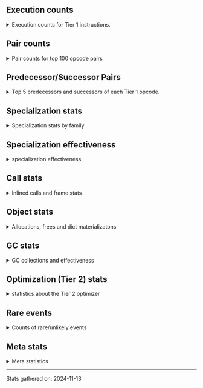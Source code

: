 ## Execution counts

<details>
<summary> Execution counts for Tier 1 instructions. </summary>


The "miss ratio" column shows the percentage of times the instruction
executed that it deoptimized. When this happens, the base unspecialized
instruction is not counted.

<table>
<thead>
<tr>
<th align="left">Name</th>
<th align="right">Base Count</th>
<th align="right">Head Count</th>
<th align="right">Change</th>
</tr>
</thead>
<tbody>
<tr>
<td align="left">JUMP_BACKWARD</td>
<td align="right">2,000</td>
<td align="right">1,336,620</td>
<td align="right">66,731.0%</td>
</tr>
<tr>
<td align="left">NOP</td>
<td align="right">840</td>
<td align="right">150,980</td>
<td align="right">17,873.8%</td>
</tr>
<tr>
<td align="left">FOR_ITER_RANGE</td>
<td align="right">5,340</td>
<td align="right">725,940</td>
<td align="right">13,494.4%</td>
</tr>
<tr>
<td align="left">FOR_ITER</td>
<td align="right">180</td>
<td align="right">15,580</td>
<td align="right">8,555.6%</td>
</tr>
<tr>
<td align="left">CALL_ALLOC_AND_ENTER_INIT</td>
<td align="right">700</td>
<td align="right">53,400</td>
<td align="right">7,528.6%</td>
</tr>
<tr>
<td align="left">UNPACK_SEQUENCE_TWO_TUPLE</td>
<td align="right">1,620</td>
<td align="right">69,480</td>
<td align="right">4,188.9%</td>
</tr>
<tr>
<td align="left">FOR_ITER_LIST</td>
<td align="right">8,960</td>
<td align="right">309,560</td>
<td align="right">3,354.9%</td>
</tr>
<tr>
<td align="left">STORE_FAST_STORE_FAST</td>
<td align="right">5,100</td>
<td align="right">122,100</td>
<td align="right">2,294.1%</td>
</tr>
<tr>
<td align="left">GET_ITER</td>
<td align="right">14,060</td>
<td align="right">257,480</td>
<td align="right">1,731.3%</td>
</tr>
<tr>
<td align="left">CALL_BUILTIN_CLASS</td>
<td align="right">10,740</td>
<td align="right">121,860</td>
<td align="right">1,034.6%</td>
</tr>
<tr>
<td align="left">CALL_METHOD_DESCRIPTOR_FAST</td>
<td align="right">26,660</td>
<td align="right">154,780</td>
<td align="right">480.6%</td>
</tr>
<tr>
<td align="left">LOAD_GLOBAL_BUILTIN</td>
<td align="right">77,800</td>
<td align="right">431,480</td>
<td align="right">454.6%</td>
</tr>
<tr>
<td align="left">LOAD_ATTR_METHOD_LAZY_DICT</td>
<td align="right">26,660</td>
<td align="right">139,480</td>
<td align="right">423.2%</td>
</tr>
<tr>
<td align="left">TO_BOOL</td>
<td align="right">26,720</td>
<td align="right">139,520</td>
<td align="right">422.2%</td>
</tr>
<tr>
<td align="left">CALL_BUILTIN_FAST</td>
<td align="right">4,920</td>
<td align="right">24,060</td>
<td align="right">389.0%</td>
</tr>
<tr>
<td align="left">CALL_LEN</td>
<td align="right">34,820</td>
<td align="right">163,000</td>
<td align="right">368.1%</td>
</tr>
<tr>
<td align="left">CALL_BUILTIN_O</td>
<td align="right">31,460</td>
<td align="right">145,840</td>
<td align="right">363.6%</td>
</tr>
<tr>
<td align="left">LIST_APPEND</td>
<td align="right">4,860</td>
<td align="right">8,700</td>
<td align="right">79.0%</td>
</tr>
<tr>
<td align="left">STORE_ATTR_INSTANCE_VALUE</td>
<td align="right">2,162,680</td>
<td align="right">3,694,500</td>
<td align="right">70.8%</td>
</tr>
<tr>
<td align="left">BINARY_SUBSCR</td>
<td align="right">13,800</td>
<td align="right">21,760</td>
<td align="right">57.7%</td>
</tr>
<tr>
<td align="left">UNARY_INVERT</td>
<td align="right">988,780</td>
<td align="right">1,406,500</td>
<td align="right">42.2%</td>
</tr>
<tr>
<td align="left">LOAD_ATTR_METHOD_WITH_VALUES</td>
<td align="right">6,979,100</td>
<td align="right">9,018,460</td>
<td align="right">29.2%</td>
</tr>
<tr>
<td align="left">LOAD_ATTR_INSTANCE_VALUE</td>
<td align="right">23,901,300</td>
<td align="right">28,552,160</td>
<td align="right">19.5%</td>
</tr>
<tr>
<td align="left">RESUME_CHECK</td>
<td align="right">12,609,940</td>
<td align="right">14,747,200</td>
<td align="right">16.9%</td>
</tr>
<tr>
<td align="left">CALL_PY_EXACT_ARGS</td>
<td align="right">12,552,320</td>
<td align="right">14,640,460</td>
<td align="right">16.6%</td>
</tr>
<tr>
<td align="left">BUILD_LIST</td>
<td align="right">59,640</td>
<td align="right">69,480</td>
<td align="right">16.5%</td>
</tr>
<tr>
<td align="left">BINARY_OP</td>
<td align="right">38,285,420</td>
<td align="right">43,821,780</td>
<td align="right">14.5%</td>
</tr>
<tr>
<td align="left">TO_BOOL_INT</td>
<td align="right">471,840</td>
<td align="right">538,860</td>
<td align="right">14.2%</td>
</tr>
<tr>
<td align="left">COPY</td>
<td align="right">10,988,260</td>
<td align="right">12,330,840</td>
<td align="right">12.2%</td>
</tr>
<tr>
<td align="left">SWAP</td>
<td align="right">11,867,060</td>
<td align="right">13,231,120</td>
<td align="right">11.5%</td>
</tr>
<tr>
<td align="left">LOAD_FAST_LOAD_FAST</td>
<td align="right">16,107,780</td>
<td align="right">17,906,660</td>
<td align="right">11.2%</td>
</tr>
<tr>
<td align="left">STORE_FAST</td>
<td align="right">34,897,820</td>
<td align="right">38,709,700</td>
<td align="right">10.9%</td>
</tr>
<tr>
<td align="left">POP_JUMP_IF_TRUE</td>
<td align="right">4,237,780</td>
<td align="right">4,612,580</td>
<td align="right">8.8%</td>
</tr>
<tr>
<td align="left">LOAD_CONST_IMMORTAL</td>
<td align="right">11,216,400</td>
<td align="right">12,195,260</td>
<td align="right">8.7%</td>
</tr>
<tr>
<td align="left">LOAD_FAST</td>
<td align="right">158,442,340</td>
<td align="right">171,839,580</td>
<td align="right">8.5%</td>
</tr>
<tr>
<td align="left">BINARY_OP_SUBTRACT_INT</td>
<td align="right">28,185,980</td>
<td align="right">30,301,700</td>
<td align="right">7.5%</td>
</tr>
<tr>
<td align="left">ENTER_EXECUTOR</td>
<td align="right">12,785,080</td>
<td align="right">12,035,260</td>
<td align="right">-5.9%</td>
</tr>
<tr>
<td align="left">LOAD_SMALL_INT</td>
<td align="right">82,116,060</td>
<td align="right">86,349,040</td>
<td align="right">5.2%</td>
</tr>
<tr>
<td align="left">COMPARE_OP_INT</td>
<td align="right">37,447,240</td>
<td align="right">39,046,560</td>
<td align="right">4.3%</td>
</tr>
<tr>
<td align="left">RETURN_VALUE</td>
<td align="right">30,130,100</td>
<td align="right">31,407,580</td>
<td align="right">4.2%</td>
</tr>
<tr>
<td align="left">POP_JUMP_IF_FALSE</td>
<td align="right">41,699,820</td>
<td align="right">43,330,660</td>
<td align="right">3.9%</td>
</tr>
<tr>
<td align="left">BINARY_OP_ADD_INT</td>
<td align="right">15,006,240</td>
<td align="right">15,425,700</td>
<td align="right">2.8%</td>
</tr>
<tr>
<td align="left">TO_BOOL_BOOL</td>
<td align="right">7,991,680</td>
<td align="right">8,201,780</td>
<td align="right">2.6%</td>
</tr>
<tr>
<td align="left">LOAD_GLOBAL_MODULE</td>
<td align="right">5,579,560</td>
<td align="right">5,700,180</td>
<td align="right">2.2%</td>
</tr>
<tr>
<td align="left">POP_TOP</td>
<td align="right">11,425,020</td>
<td align="right">11,579,460</td>
<td align="right">1.4%</td>
</tr>
<tr>
<td align="left">LOAD_ATTR_METHOD_NO_DICT</td>
<td align="right">7,671,120</td>
<td align="right">7,763,760</td>
<td align="right">1.2%</td>
</tr>
<tr>
<td align="left">CALL_LIST_APPEND</td>
<td align="right">7,722,960</td>
<td align="right">7,747,740</td>
<td align="right">0.3%</td>
</tr>
<tr>
<td align="left">JUMP_FORWARD</td>
<td align="right">3,521,820</td>
<td align="right">3,530,940</td>
<td align="right">0.3%</td>
</tr>
<tr>
<td align="left">BINARY_SUBSCR_LIST_INT</td>
<td align="right">7,663,800</td>
<td align="right">7,669,680</td>
<td align="right">0.1%</td>
</tr>
<tr>
<td align="left">BINARY_SLICE</td>
<td align="right">16,730,760</td>
<td align="right">16,741,800</td>
<td align="right">0.1%</td>
</tr>
<tr>
<td align="left">LOAD_CONST</td>
<td align="right">5,571,120</td>
<td align="right">5,571,120</td>
<td align="right">0.0%</td>
</tr>
<tr>
<td align="left">STORE_SUBSCR</td>
<td align="right">5,569,540</td>
<td align="right">5,569,540</td>
<td align="right">0.0%</td>
</tr>
<tr>
<td align="left">EXIT_INIT_CHECK</td>
<td align="right">53,400</td>
<td align="right">53,400</td>
<td align="right">0.0%</td>
</tr>
<tr>
<td align="left">BUILD_TUPLE</td>
<td align="right">53,400</td>
<td align="right">53,400</td>
<td align="right">0.0%</td>
</tr>
<tr>
<td align="left">INTERPRETER_EXIT</td>
<td align="right">52,920</td>
<td align="right">52,920</td>
<td align="right">0.0%</td>
</tr>
<tr>
<td align="left">BINARY_OP_MULTIPLY_INT</td>
<td align="right">33,720</td>
<td align="right">33,720</td>
<td align="right">0.0%</td>
</tr>
<tr>
<td align="left">CALL</td>
<td align="right">1,180</td>
<td align="right">1,180</td>
<td align="right">0.0%</td>
</tr>
<tr>
<td align="left">LOAD_ATTR</td>
<td align="right">1,120</td>
<td align="right">1,120</td>
<td align="right">0.0%</td>
</tr>
<tr>
<td align="left">CALL_NON_PY_GENERAL</td>
<td align="right">780</td>
<td align="right">780</td>
<td align="right">0.0%</td>
</tr>
<tr>
<td align="left">LOAD_GLOBAL</td>
<td align="right">720</td>
<td align="right">720</td>
<td align="right">0.0%</td>
</tr>
<tr>
<td align="left">PUSH_NULL</td>
<td align="right">480</td>
<td align="right">480</td>
<td align="right">0.0%</td>
</tr>
<tr>
<td align="left">COMPARE_OP</td>
<td align="right">380</td>
<td align="right">380</td>
<td align="right">0.0%</td>
</tr>
<tr>
<td align="left">CALL_KW_NON_PY</td>
<td align="right">360</td>
<td align="right">360</td>
<td align="right">0.0%</td>
</tr>
<tr>
<td align="left">LOAD_ATTR_CLASS</td>
<td align="right">360</td>
<td align="right">360</td>
<td align="right">0.0%</td>
</tr>
<tr>
<td align="left">LOAD_ATTR_MODULE</td>
<td align="right">300</td>
<td align="right">300</td>
<td align="right">0.0%</td>
</tr>
<tr>
<td align="left">CALL_BUILTIN_FAST_WITH_KEYWORDS</td>
<td align="right">240</td>
<td align="right">240</td>
<td align="right">0.0%</td>
</tr>
<tr>
<td align="left">CALL_METHOD_DESCRIPTOR_NOARGS</td>
<td align="right">180</td>
<td align="right">180</td>
<td align="right">0.0%</td>
</tr>
<tr>
<td align="left">CALL_METHOD_DESCRIPTOR_O</td>
<td align="right">180</td>
<td align="right">180</td>
<td align="right">0.0%</td>
</tr>
<tr>
<td align="left">STORE_ATTR</td>
<td align="right">160</td>
<td align="right">160</td>
<td align="right">0.0%</td>
</tr>
<tr>
<td align="left">CALL_FUNCTION_EX</td>
<td align="right">120</td>
<td align="right">120</td>
<td align="right">0.0%</td>
</tr>
<tr>
<td align="left">LOAD_DEREF</td>
<td align="right">120</td>
<td align="right">120</td>
<td align="right">0.0%</td>
</tr>
<tr>
<td align="left">LOAD_FAST_AND_CLEAR</td>
<td align="right">120</td>
<td align="right">120</td>
<td align="right">0.0%</td>
</tr>
<tr>
<td align="left">CALL_ISINSTANCE</td>
<td align="right">120</td>
<td align="right">120</td>
<td align="right">0.0%</td>
</tr>
<tr>
<td align="left">STORE_SUBSCR_LIST_INT</td>
<td align="right">120</td>
<td align="right">120</td>
<td align="right">0.0%</td>
</tr>
<tr>
<td align="left">MAKE_FUNCTION</td>
<td align="right">60</td>
<td align="right">60</td>
<td align="right">0.0%</td>
</tr>
<tr>
<td align="left">CALL_INTRINSIC_1</td>
<td align="right">60</td>
<td align="right">60</td>
<td align="right">0.0%</td>
</tr>
<tr>
<td align="left">COPY_FREE_VARS</td>
<td align="right">60</td>
<td align="right">60</td>
<td align="right">0.0%</td>
</tr>
<tr>
<td align="left">IS_OP</td>
<td align="right">60</td>
<td align="right">60</td>
<td align="right">0.0%</td>
</tr>
<tr>
<td align="left">LIST_EXTEND</td>
<td align="right">60</td>
<td align="right">60</td>
<td align="right">0.0%</td>
</tr>
<tr>
<td align="left">LOAD_FAST_CHECK</td>
<td align="right">60</td>
<td align="right">60</td>
<td align="right">0.0%</td>
</tr>
<tr>
<td align="left">MAKE_CELL</td>
<td align="right">60</td>
<td align="right">60</td>
<td align="right">0.0%</td>
</tr>
<tr>
<td align="left">POP_JUMP_IF_NOT_NONE</td>
<td align="right">60</td>
<td align="right">60</td>
<td align="right">0.0%</td>
</tr>
<tr>
<td align="left">SET_FUNCTION_ATTRIBUTE</td>
<td align="right">60</td>
<td align="right">60</td>
<td align="right">0.0%</td>
</tr>
<tr>
<td align="left">STORE_DEREF</td>
<td align="right">60</td>
<td align="right">60</td>
<td align="right">0.0%</td>
</tr>
<tr>
<td align="left">BINARY_OP_SUBTRACT_FLOAT</td>
<td align="right">60</td>
<td align="right">60</td>
<td align="right">0.0%</td>
</tr>
<tr>
<td align="left">BINARY_SUBSCR_TUPLE_INT</td>
<td align="right">60</td>
<td align="right">60</td>
<td align="right">0.0%</td>
</tr>
<tr>
<td align="left">CALL_PY_GENERAL</td>
<td align="right">60</td>
<td align="right">60</td>
<td align="right">0.0%</td>
</tr>
<tr>
<td align="left">COMPARE_OP_STR</td>
<td align="right">60</td>
<td align="right">60</td>
<td align="right">0.0%</td>
</tr>
<tr>
<td align="left">UNPACK_SEQUENCE</td>
<td align="right">20</td>
<td align="right">20</td>
<td align="right">0.0%</td>
</tr>
</tbody>
</table>


</details>

## Pair counts

<details>
<summary> Pair counts for top 100 opcode pairs </summary>


Pairs of specialized operations that deoptimize and are then followed by
the corresponding unspecialized instruction are not counted as pairs.

Not included in comparative output.


</details>

## Predecessor/Successor Pairs

<details>
<summary> Top 5 predecessors and successors of each Tier 1 opcode. </summary>


This does not include the unspecialized instructions that occur after a
specialized instruction deoptimizes.

Not included in comparative output.


</details>

## Specialization stats

<details>
<summary> Specialization stats by family </summary>

### BINARY_OP

<details>
<summary> specialization stats for BINARY_OP family </summary>

<table>
<thead>
<tr>
<th align="left">Kind</th>
<th align="right">Base Count</th>
<th align="right">Base Ratio</th>
<th align="right">Head Count</th>
<th align="right">Head Ratio</th>
<th align="right">Change</th>
</tr>
</thead>
<tbody>
<tr>
<td align="left">
deferred
<details>
<summary>ⓘ</summary>

Lists the number of "deferred" (i.e. not specialized) instructions executed.
</details>
</td>
<td align="right">38,275,280</td>
<td align="right">14.4%</td>
<td align="right">43,810,600</td>
<td align="right">16.2%</td>
<td align="right">14.5%</td>
</tr>
<tr>
<td align="left">
hit
<details>
<summary>ⓘ</summary>

Specialized instructions that complete.
</details>
</td>
<td align="right">226,917,180</td>
<td align="right">85.6%</td>
<td align="right">226,917,180</td>
<td align="right">83.8%</td>
<td align="right">0.0%</td>
</tr>
</tbody>
</table>

<table>
<thead>
<tr>
<th align="left">Success</th>
<th align="right">Base Count</th>
<th align="right">Base Ratio</th>
<th align="right">Head Count</th>
<th align="right">Head Ratio</th>
<th align="right">Change</th>
</tr>
</thead>
<tbody>
<tr>
<td align="left">Failure</td>
<td align="right">10,080</td>
<td align="right">100.0%</td>
<td align="right">11,120</td>
<td align="right">100.0%</td>
<td align="right">10.3%</td>
</tr>
<tr>
<td align="left">Success</td>
<td align="right">0</td>
<td align="right">0.0%</td>
<td align="right">0</td>
<td align="right">0.0%</td>
<td align="right"></td>
</tr>
</tbody>
</table>

<table>
<thead>
<tr>
<th align="left">Failure kind</th>
<th align="right">Base Count</th>
<th align="right">Base Ratio</th>
<th align="right">Head Count</th>
<th align="right">Head Ratio</th>
<th align="right">Change</th>
</tr>
</thead>
<tbody>
<tr>
<td align="left">or</td>
<td align="right">80</td>
<td align="right">0.8%</td>
<td align="right">160</td>
<td align="right">1.4%</td>
<td align="right">100.0%</td>
</tr>
<tr>
<td align="left">and int</td>
<td align="right">1,600</td>
<td align="right">15.9%</td>
<td align="right">1,980</td>
<td align="right">17.8%</td>
<td align="right">23.8%</td>
</tr>
<tr>
<td align="left">rshift</td>
<td align="right">1,360</td>
<td align="right">13.5%</td>
<td align="right">1,580</td>
<td align="right">14.2%</td>
<td align="right">16.2%</td>
</tr>
<tr>
<td align="left">lshift</td>
<td align="right">3,560</td>
<td align="right">35.3%</td>
<td align="right">4,000</td>
<td align="right">36.0%</td>
<td align="right">12.4%</td>
</tr>
<tr>
<td align="left">multiply different types</td>
<td align="right">580</td>
<td align="right">5.8%</td>
<td align="right">540</td>
<td align="right">4.9%</td>
<td align="right">-6.9%</td>
</tr>
<tr>
<td align="left">add other</td>
<td align="right">2,900</td>
<td align="right">28.8%</td>
<td align="right">2,860</td>
<td align="right">25.7%</td>
<td align="right">-1.4%</td>
</tr>
</tbody>
</table>


</details>

### BINARY_SLICE

<details>
<summary> specialization stats for BINARY_SLICE family </summary>

<table>
<thead>
<tr>
<th align="left">Kind</th>
<th align="right">Base Count</th>
<th align="right">Base Ratio</th>
<th align="right">Head Count</th>
<th align="right">Head Ratio</th>
<th align="right">Change</th>
</tr>
</thead>
<tbody>
<tr>
<td align="left">
deferred
<details>
<summary>ⓘ</summary>

Lists the number of "deferred" (i.e. not specialized) instructions executed.
</details>
</td>
<td align="right">16,730,760</td>
<td align="right">100.0%</td>
<td align="right">16,741,800</td>
<td align="right">100.0%</td>
<td align="right">0.1%</td>
</tr>
</tbody>
</table>


</details>

### BINARY_SUBSCR

<details>
<summary> specialization stats for BINARY_SUBSCR family </summary>

<table>
<thead>
<tr>
<th align="left">Kind</th>
<th align="right">Base Count</th>
<th align="right">Base Ratio</th>
<th align="right">Head Count</th>
<th align="right">Head Ratio</th>
<th align="right">Change</th>
</tr>
</thead>
<tbody>
<tr>
<td align="left">
deferred
<details>
<summary>ⓘ</summary>

Lists the number of "deferred" (i.e. not specialized) instructions executed.
</details>
</td>
<td align="right">13,680</td>
<td align="right">0.0%</td>
<td align="right">21,720</td>
<td align="right">0.0%</td>
<td align="right">58.8%</td>
</tr>
<tr>
<td align="left">
hit
<details>
<summary>ⓘ</summary>

Specialized instructions that complete.
</details>
</td>
<td align="right">68,517,480</td>
<td align="right">100.0%</td>
<td align="right">68,517,480</td>
<td align="right">100.0%</td>
<td align="right">0.0%</td>
</tr>
</tbody>
</table>

<table>
<thead>
<tr>
<th align="left">Success</th>
<th align="right">Base Count</th>
<th align="right">Base Ratio</th>
<th align="right">Head Count</th>
<th align="right">Head Ratio</th>
<th align="right">Change</th>
</tr>
</thead>
<tbody>
<tr>
<td align="left">Failure</td>
<td align="right">100</td>
<td align="right">83.3%</td>
<td align="right">20</td>
<td align="right">50.0%</td>
<td align="right">-80.0%</td>
</tr>
<tr>
<td align="left">Success</td>
<td align="right">20</td>
<td align="right">16.7%</td>
<td align="right">20</td>
<td align="right">50.0%</td>
<td align="right">0.0%</td>
</tr>
</tbody>
</table>

<table>
<thead>
<tr>
<th align="left">Failure kind</th>
<th align="right">Base Count</th>
<th align="right">Base Ratio</th>
<th align="right">Head Count</th>
<th align="right">Head Ratio</th>
<th align="right">Change</th>
</tr>
</thead>
<tbody>
<tr>
<td align="left">buffer int</td>
<td align="right">80</td>
<td align="right">80.0%</td>
<td align="right"></td>
<td align="right"></td>
<td align="right"></td>
</tr>
<tr>
<td align="left">list slice</td>
<td align="right">20</td>
<td align="right">20.0%</td>
<td align="right">20</td>
<td align="right">100.0%</td>
<td align="right">0.0%</td>
</tr>
</tbody>
</table>


</details>

### CALL

<details>
<summary> specialization stats for CALL family </summary>

<table>
<thead>
<tr>
<th align="left">Kind</th>
<th align="right">Base Count</th>
<th align="right">Base Ratio</th>
<th align="right">Head Count</th>
<th align="right">Head Ratio</th>
<th align="right">Change</th>
</tr>
</thead>
<tbody>
<tr>
<td align="left">
hit
<details>
<summary>ⓘ</summary>

Specialized instructions that complete.
</details>
</td>
<td align="right">191,196,300</td>
<td align="right">100.0%</td>
<td align="right">191,196,300</td>
<td align="right">100.0%</td>
<td align="right">0.0%</td>
</tr>
</tbody>
</table>

<table>
<thead>
<tr>
<th align="left">Success</th>
<th align="right">Base Count</th>
<th align="right">Base Ratio</th>
<th align="right">Head Count</th>
<th align="right">Head Ratio</th>
<th align="right">Change</th>
</tr>
</thead>
<tbody>
<tr>
<td align="left">Success</td>
<td align="right">1,180</td>
<td align="right">100.0%</td>
<td align="right">1,180</td>
<td align="right">100.0%</td>
<td align="right">0.0%</td>
</tr>
<tr>
<td align="left">Failure</td>
<td align="right">0</td>
<td align="right">0.0%</td>
<td align="right">0</td>
<td align="right">0.0%</td>
<td align="right"></td>
</tr>
</tbody>
</table>


</details>

### COMPARE_OP

<details>
<summary> specialization stats for COMPARE_OP family </summary>

<table>
<thead>
<tr>
<th align="left">Kind</th>
<th align="right">Base Count</th>
<th align="right">Base Ratio</th>
<th align="right">Head Count</th>
<th align="right">Head Ratio</th>
<th align="right">Change</th>
</tr>
</thead>
<tbody>
<tr>
<td align="left">
deferred
<details>
<summary>ⓘ</summary>

Lists the number of "deferred" (i.e. not specialized) instructions executed.
</details>
</td>
<td align="right">180</td>
<td align="right">0.0%</td>
<td align="right">180</td>
<td align="right">0.0%</td>
<td align="right">0.0%</td>
</tr>
<tr>
<td align="left">
hit
<details>
<summary>ⓘ</summary>

Specialized instructions that complete.
</details>
</td>
<td align="right">241,876,620</td>
<td align="right">100.0%</td>
<td align="right">241,876,620</td>
<td align="right">100.0%</td>
<td align="right">0.0%</td>
</tr>
</tbody>
</table>

<table>
<thead>
<tr>
<th align="left">Success</th>
<th align="right">Base Count</th>
<th align="right">Base Ratio</th>
<th align="right">Head Count</th>
<th align="right">Head Ratio</th>
<th align="right">Change</th>
</tr>
</thead>
<tbody>
<tr>
<td align="left">Success</td>
<td align="right">160</td>
<td align="right">80.0%</td>
<td align="right">160</td>
<td align="right">80.0%</td>
<td align="right">0.0%</td>
</tr>
<tr>
<td align="left">Failure</td>
<td align="right">40</td>
<td align="right">20.0%</td>
<td align="right">40</td>
<td align="right">20.0%</td>
<td align="right">0.0%</td>
</tr>
</tbody>
</table>

<table>
<thead>
<tr>
<th align="left">Failure kind</th>
<th align="right">Base Count</th>
<th align="right">Base Ratio</th>
<th align="right">Head Count</th>
<th align="right">Head Ratio</th>
<th align="right">Change</th>
</tr>
</thead>
<tbody>
<tr>
<td align="left">big int</td>
<td align="right">40</td>
<td align="right">100.0%</td>
<td align="right">40</td>
<td align="right">100.0%</td>
<td align="right">0.0%</td>
</tr>
</tbody>
</table>


</details>

### FOR_ITER

<details>
<summary> specialization stats for FOR_ITER family </summary>

<table>
<thead>
<tr>
<th align="left">Kind</th>
<th align="right">Base Count</th>
<th align="right">Base Ratio</th>
<th align="right">Head Count</th>
<th align="right">Head Ratio</th>
<th align="right">Change</th>
</tr>
</thead>
<tbody>
<tr>
<td align="left">
deferred
<details>
<summary>ⓘ</summary>

Lists the number of "deferred" (i.e. not specialized) instructions executed.
</details>
</td>
<td align="right">180</td>
<td align="right">1.2%</td>
<td align="right">15,540</td>
<td align="right">1.5%</td>
<td align="right">8,533.3%</td>
</tr>
<tr>
<td align="left">
hit
<details>
<summary>ⓘ</summary>

Specialized instructions that complete.
</details>
</td>
<td align="right">14,300</td>
<td align="right">98.8%</td>
<td align="right">1,035,500</td>
<td align="right">98.5%</td>
<td align="right">7,141.3%</td>
</tr>
</tbody>
</table>

<table>
<thead>
<tr>
<th align="left">Success</th>
<th align="right">Base Count</th>
<th align="right">Base Ratio</th>
<th align="right">Head Count</th>
<th align="right">Head Ratio</th>
<th align="right">Change</th>
</tr>
</thead>
<tbody>
<tr>
<td align="left">Success</td>
<td align="right"></td>
<td align="right"></td>
<td align="right">0</td>
<td align="right">0.0%</td>
<td align="right"></td>
</tr>
<tr>
<td align="left">Failure</td>
<td align="right"></td>
<td align="right"></td>
<td align="right">40</td>
<td align="right">100.0%</td>
<td align="right"></td>
</tr>
</tbody>
</table>

<table>
<thead>
<tr>
<th align="left">Failure kind</th>
<th align="right">Base Count</th>
<th align="right">Base Ratio</th>
<th align="right">Head Count</th>
<th align="right">Head Ratio</th>
<th align="right">Change</th>
</tr>
</thead>
<tbody>
<tr>
<td align="left">enumerate</td>
<td align="right"></td>
<td align="right"></td>
<td align="right">40</td>
<td align="right">100.0%</td>
<td align="right"></td>
</tr>
</tbody>
</table>


</details>

### LOAD_ATTR

<details>
<summary> specialization stats for LOAD_ATTR family </summary>

<table>
<thead>
<tr>
<th align="left">Kind</th>
<th align="right">Base Count</th>
<th align="right">Base Ratio</th>
<th align="right">Head Count</th>
<th align="right">Head Ratio</th>
<th align="right">Change</th>
</tr>
</thead>
<tbody>
<tr>
<td align="left">
deferred
<details>
<summary>ⓘ</summary>

Lists the number of "deferred" (i.e. not specialized) instructions executed.
</details>
</td>
<td align="right">420</td>
<td align="right">0.0%</td>
<td align="right">420</td>
<td align="right">0.0%</td>
<td align="right">0.0%</td>
</tr>
<tr>
<td align="left">
hit
<details>
<summary>ⓘ</summary>

Specialized instructions that complete.
</details>
</td>
<td align="right">460,713,480</td>
<td align="right">100.0%</td>
<td align="right">460,713,480</td>
<td align="right">100.0%</td>
<td align="right">0.0%</td>
</tr>
</tbody>
</table>

<table>
<thead>
<tr>
<th align="left">Success</th>
<th align="right">Base Count</th>
<th align="right">Base Ratio</th>
<th align="right">Head Count</th>
<th align="right">Head Ratio</th>
<th align="right">Change</th>
</tr>
</thead>
<tbody>
<tr>
<td align="left">Success</td>
<td align="right">660</td>
<td align="right">94.3%</td>
<td align="right">660</td>
<td align="right">94.3%</td>
<td align="right">0.0%</td>
</tr>
<tr>
<td align="left">Failure</td>
<td align="right">40</td>
<td align="right">5.7%</td>
<td align="right">40</td>
<td align="right">5.7%</td>
<td align="right">0.0%</td>
</tr>
</tbody>
</table>

<table>
<thead>
<tr>
<th align="left">Failure kind</th>
<th align="right">Base Count</th>
<th align="right">Base Ratio</th>
<th align="right">Head Count</th>
<th align="right">Head Ratio</th>
<th align="right">Change</th>
</tr>
</thead>
<tbody>
<tr>
<td align="left">non overriding descriptor</td>
<td align="right">20</td>
<td align="right">50.0%</td>
<td align="right">20</td>
<td align="right">50.0%</td>
<td align="right">0.0%</td>
</tr>
</tbody>
</table>


</details>

### LOAD_GLOBAL

<details>
<summary> specialization stats for LOAD_GLOBAL family </summary>

<table>
<thead>
<tr>
<th align="left">Kind</th>
<th align="right">Base Count</th>
<th align="right">Base Ratio</th>
<th align="right">Head Count</th>
<th align="right">Head Ratio</th>
<th align="right">Change</th>
</tr>
</thead>
<tbody>
<tr>
<td align="left">
hit
<details>
<summary>ⓘ</summary>

Specialized instructions that complete.
</details>
</td>
<td align="right">5,657,360</td>
<td align="right">100.0%</td>
<td align="right">6,131,660</td>
<td align="right">100.0%</td>
<td align="right">8.4%</td>
</tr>
</tbody>
</table>

<table>
<thead>
<tr>
<th align="left">Success</th>
<th align="right">Base Count</th>
<th align="right">Base Ratio</th>
<th align="right">Head Count</th>
<th align="right">Head Ratio</th>
<th align="right">Change</th>
</tr>
</thead>
<tbody>
<tr>
<td align="left">Success</td>
<td align="right">720</td>
<td align="right">100.0%</td>
<td align="right">720</td>
<td align="right">100.0%</td>
<td align="right">0.0%</td>
</tr>
<tr>
<td align="left">Failure</td>
<td align="right">0</td>
<td align="right">0.0%</td>
<td align="right">0</td>
<td align="right">0.0%</td>
<td align="right"></td>
</tr>
</tbody>
</table>


</details>

### STORE_ATTR

<details>
<summary> specialization stats for STORE_ATTR family </summary>

<table>
<thead>
<tr>
<th align="left">Kind</th>
<th align="right">Base Count</th>
<th align="right">Base Ratio</th>
<th align="right">Head Count</th>
<th align="right">Head Ratio</th>
<th align="right">Change</th>
</tr>
</thead>
<tbody>
<tr>
<td align="left">
hit
<details>
<summary>ⓘ</summary>

Specialized instructions that complete.
</details>
</td>
<td align="right">35,343,900</td>
<td align="right">100.0%</td>
<td align="right">35,343,900</td>
<td align="right">100.0%</td>
<td align="right">0.0%</td>
</tr>
</tbody>
</table>

<table>
<thead>
<tr>
<th align="left">Success</th>
<th align="right">Base Count</th>
<th align="right">Base Ratio</th>
<th align="right">Head Count</th>
<th align="right">Head Ratio</th>
<th align="right">Change</th>
</tr>
</thead>
<tbody>
<tr>
<td align="left">Success</td>
<td align="right">160</td>
<td align="right">100.0%</td>
<td align="right">160</td>
<td align="right">100.0%</td>
<td align="right">0.0%</td>
</tr>
<tr>
<td align="left">Failure</td>
<td align="right">0</td>
<td align="right">0.0%</td>
<td align="right">0</td>
<td align="right">0.0%</td>
<td align="right"></td>
</tr>
</tbody>
</table>


</details>

### STORE_SUBSCR

<details>
<summary> specialization stats for STORE_SUBSCR family </summary>

<table>
<thead>
<tr>
<th align="left">Kind</th>
<th align="right">Base Count</th>
<th align="right">Base Ratio</th>
<th align="right">Head Count</th>
<th align="right">Head Ratio</th>
<th align="right">Change</th>
</tr>
</thead>
<tbody>
<tr>
<td align="left">
deferred
<details>
<summary>ⓘ</summary>

Lists the number of "deferred" (i.e. not specialized) instructions executed.
</details>
</td>
<td align="right">5,568,180</td>
<td align="right">12.1%</td>
<td align="right">5,568,180</td>
<td align="right">12.1%</td>
<td align="right">0.0%</td>
</tr>
<tr>
<td align="left">
hit
<details>
<summary>ⓘ</summary>

Specialized instructions that complete.
</details>
</td>
<td align="right">40,342,080</td>
<td align="right">87.9%</td>
<td align="right">40,342,080</td>
<td align="right">87.9%</td>
<td align="right">0.0%</td>
</tr>
</tbody>
</table>

<table>
<thead>
<tr>
<th align="left">Success</th>
<th align="right">Base Count</th>
<th align="right">Base Ratio</th>
<th align="right">Head Count</th>
<th align="right">Head Ratio</th>
<th align="right">Change</th>
</tr>
</thead>
<tbody>
<tr>
<td align="left">Success</td>
<td align="right">0</td>
<td align="right">0.0%</td>
<td align="right">0</td>
<td align="right">0.0%</td>
<td align="right"></td>
</tr>
<tr>
<td align="left">Failure</td>
<td align="right">1,360</td>
<td align="right">100.0%</td>
<td align="right">1,360</td>
<td align="right">100.0%</td>
<td align="right">0.0%</td>
</tr>
</tbody>
</table>

<table>
<thead>
<tr>
<th align="left">Failure kind</th>
<th align="right">Base Count</th>
<th align="right">Base Ratio</th>
<th align="right">Head Count</th>
<th align="right">Head Ratio</th>
<th align="right">Change</th>
</tr>
</thead>
<tbody>
<tr>
<td align="left">list slice</td>
<td align="right">1,360</td>
<td align="right">100.0%</td>
<td align="right">1,360</td>
<td align="right">100.0%</td>
<td align="right">0.0%</td>
</tr>
</tbody>
</table>


</details>

### TO_BOOL

<details>
<summary> specialization stats for TO_BOOL family </summary>

<table>
<thead>
<tr>
<th align="left">Kind</th>
<th align="right">Base Count</th>
<th align="right">Base Ratio</th>
<th align="right">Head Count</th>
<th align="right">Head Ratio</th>
<th align="right">Change</th>
</tr>
</thead>
<tbody>
<tr>
<td align="left">
deferred
<details>
<summary>ⓘ</summary>

Lists the number of "deferred" (i.e. not specialized) instructions executed.
</details>
</td>
<td align="right">26,600</td>
<td align="right">0.0%</td>
<td align="right">139,420</td>
<td align="right">0.2%</td>
<td align="right">424.1%</td>
</tr>
<tr>
<td align="left">
hit
<details>
<summary>ⓘ</summary>

Specialized instructions that complete.
</details>
</td>
<td align="right">57,446,260</td>
<td align="right">100.0%</td>
<td align="right">57,545,560</td>
<td align="right">99.8%</td>
<td align="right">0.2%</td>
</tr>
</tbody>
</table>

<table>
<thead>
<tr>
<th align="left">Success</th>
<th align="right">Base Count</th>
<th align="right">Base Ratio</th>
<th align="right">Head Count</th>
<th align="right">Head Ratio</th>
<th align="right">Change</th>
</tr>
</thead>
<tbody>
<tr>
<td align="left">Failure</td>
<td align="right">60</td>
<td align="right">50.0%</td>
<td align="right">40</td>
<td align="right">40.0%</td>
<td align="right">-33.3%</td>
</tr>
<tr>
<td align="left">Success</td>
<td align="right">60</td>
<td align="right">50.0%</td>
<td align="right">60</td>
<td align="right">60.0%</td>
<td align="right">0.0%</td>
</tr>
</tbody>
</table>

<table>
<thead>
<tr>
<th align="left">Failure kind</th>
<th align="right">Base Count</th>
<th align="right">Base Ratio</th>
<th align="right">Head Count</th>
<th align="right">Head Ratio</th>
<th align="right">Change</th>
</tr>
</thead>
<tbody>
<tr>
<td align="left">bytes</td>
<td align="right">40</td>
<td align="right">66.7%</td>
<td align="right">20</td>
<td align="right">50.0%</td>
<td align="right">-50.0%</td>
</tr>
<tr>
<td align="left">sequence</td>
<td align="right">20</td>
<td align="right">33.3%</td>
<td align="right">20</td>
<td align="right">50.0%</td>
<td align="right">0.0%</td>
</tr>
</tbody>
</table>


</details>

### UNPACK_SEQUENCE

<details>
<summary> specialization stats for UNPACK_SEQUENCE family </summary>

<table>
<thead>
<tr>
<th align="left">Kind</th>
<th align="right">Base Count</th>
<th align="right">Base Ratio</th>
<th align="right">Head Count</th>
<th align="right">Head Ratio</th>
<th align="right">Change</th>
</tr>
</thead>
<tbody>
<tr>
<td align="left">
hit
<details>
<summary>ⓘ</summary>

Specialized instructions that complete.
</details>
</td>
<td align="right">20,240,460</td>
<td align="right">100.0%</td>
<td align="right">20,240,460</td>
<td align="right">100.0%</td>
<td align="right">0.0%</td>
</tr>
</tbody>
</table>

<table>
<thead>
<tr>
<th align="left">Success</th>
<th align="right">Base Count</th>
<th align="right">Base Ratio</th>
<th align="right">Head Count</th>
<th align="right">Head Ratio</th>
<th align="right">Change</th>
</tr>
</thead>
<tbody>
<tr>
<td align="left">Success</td>
<td align="right">20</td>
<td align="right">100.0%</td>
<td align="right">20</td>
<td align="right">100.0%</td>
<td align="right">0.0%</td>
</tr>
<tr>
<td align="left">Failure</td>
<td align="right">0</td>
<td align="right">0.0%</td>
<td align="right">0</td>
<td align="right">0.0%</td>
<td align="right"></td>
</tr>
</tbody>
</table>


</details>


</details>

## Specialization effectiveness

<details>
<summary> specialization effectiveness </summary>


All entries are execution counts. Should add up to the total number of
Tier 1 instructions executed.

<table>
<thead>
<tr>
<th align="left">Instructions</th>
<th align="right">Base Count</th>
<th align="right">Base Ratio</th>
<th align="right">Head Count</th>
<th align="right">Head Ratio</th>
<th align="right">Change</th>
</tr>
</thead>
<tbody>
<tr>
<td align="left">
Specialized hits
<details>
<summary>ⓘ</summary>

Specialized instructions, e.g. `LOAD_ATTR_MODULE` that complete.
</details>
</td>
<td align="right">187,428,200</td>
<td align="right">27.8%</td>
<td align="right">207,619,240</td>
<td align="right">28.4%</td>
<td align="right">10.8%</td>
</tr>
<tr>
<td align="left">
Not specialized
<details>
<summary>ⓘ</summary>

Instructions that could be specialized but aren't, e.g. `LOAD_ATTR`, `BINARY_SLICE`.
</details>
</td>
<td align="right">60,630,000</td>
<td align="right">9.0%</td>
<td align="right">66,313,560</td>
<td align="right">9.1%</td>
<td align="right">9.4%</td>
</tr>
<tr>
<td align="left">
Basic
<details>
<summary>ⓘ</summary>

Instructions that are not and cannot be specialized, e.g. `LOAD_FAST`.
</details>
</td>
<td align="right">425,026,500</td>
<td align="right">63.1%</td>
<td align="right">455,947,560</td>
<td align="right">62.5%</td>
<td align="right">7.3%</td>
</tr>
<tr>
<td align="left">
Specialized misses
<details>
<summary>ⓘ</summary>

Specialized instructions, e.g. `LOAD_ATTR_MODULE` that deopt.
</details>
</td>
<td align="right">240</td>
<td align="right">0.0%</td>
<td align="right">240</td>
<td align="right">0.0%</td>
<td align="right">0.0%</td>
</tr>
</tbody>
</table>

### Deferred by instruction

<details>
<summary> Breakdown of deferred (not specialized) instruction counts by family </summary>

<table>
<thead>
<tr>
<th align="left">Name</th>
<th align="right">Base Count</th>
<th align="right">Base Ratio</th>
<th align="right">Head Count</th>
<th align="right">Head Ratio</th>
<th align="right">Change</th>
</tr>
</thead>
<tbody>
<tr>
<td align="left">FOR_ITER</td>
<td align="right">180</td>
<td align="right">0.0%</td>
<td align="right">15,540</td>
<td align="right">0.0%</td>
<td align="right">8,533.3%</td>
</tr>
<tr>
<td align="left">TO_BOOL</td>
<td align="right">26,600</td>
<td align="right">0.0%</td>
<td align="right">139,420</td>
<td align="right">0.2%</td>
<td align="right">424.1%</td>
</tr>
<tr>
<td align="left">BINARY_SUBSCR</td>
<td align="right">13,680</td>
<td align="right">0.0%</td>
<td align="right">21,720</td>
<td align="right">0.0%</td>
<td align="right">58.8%</td>
</tr>
<tr>
<td align="left">BINARY_OP</td>
<td align="right">38,275,280</td>
<td align="right">63.1%</td>
<td align="right">43,810,600</td>
<td align="right">66.1%</td>
<td align="right">14.5%</td>
</tr>
<tr>
<td align="left">BINARY_SLICE</td>
<td align="right">16,730,760</td>
<td align="right">27.6%</td>
<td align="right">16,741,800</td>
<td align="right">25.3%</td>
<td align="right">0.1%</td>
</tr>
<tr>
<td align="left">STORE_SUBSCR</td>
<td align="right">5,568,180</td>
<td align="right">9.2%</td>
<td align="right">5,568,180</td>
<td align="right">8.4%</td>
<td align="right">0.0%</td>
</tr>
<tr>
<td align="left">LOAD_ATTR</td>
<td align="right">420</td>
<td align="right">0.0%</td>
<td align="right">420</td>
<td align="right">0.0%</td>
<td align="right">0.0%</td>
</tr>
<tr>
<td align="left">COMPARE_OP</td>
<td align="right">180</td>
<td align="right">0.0%</td>
<td align="right">180</td>
<td align="right">0.0%</td>
<td align="right">0.0%</td>
</tr>
<tr>
<td align="left">STORE_SLICE</td>
<td align="right">0</td>
<td align="right">0.0%</td>
<td align="right">0</td>
<td align="right">0.0%</td>
<td align="right"></td>
</tr>
<tr>
<td align="left">CACHE</td>
<td align="right">0</td>
<td align="right">0.0%</td>
<td align="right">0</td>
<td align="right">0.0%</td>
<td align="right"></td>
</tr>
</tbody>
</table>


</details>

### Misses by instruction

<details>
<summary> Breakdown of misses (specialized deopts) instruction counts by family </summary>

<table>
<thead>
<tr>
<th align="left">Name</th>
<th align="right">Base Count</th>
<th align="right">Base Ratio</th>
<th align="right">Head Count</th>
<th align="right">Head Ratio</th>
<th align="right">Change</th>
</tr>
</thead>
<tbody>
<tr>
<td align="left">RESUME</td>
<td align="right">240</td>
<td align="right">50.0%</td>
<td align="right">240</td>
<td align="right">50.0%</td>
<td align="right">0.0%</td>
</tr>
<tr>
<td align="left">RESUME_CHECK</td>
<td align="right">240</td>
<td align="right">50.0%</td>
<td align="right">240</td>
<td align="right">50.0%</td>
<td align="right">0.0%</td>
</tr>
<tr>
<td align="left">CACHE</td>
<td align="right">0</td>
<td align="right">0.0%</td>
<td align="right">0</td>
<td align="right">0.0%</td>
<td align="right"></td>
</tr>
<tr>
<td align="left">EXIT_INIT_CHECK</td>
<td align="right">0</td>
<td align="right">0.0%</td>
<td align="right">0</td>
<td align="right">0.0%</td>
<td align="right"></td>
</tr>
<tr>
<td align="left">GET_ITER</td>
<td align="right">0</td>
<td align="right">0.0%</td>
<td align="right">0</td>
<td align="right">0.0%</td>
<td align="right"></td>
</tr>
<tr>
<td align="left">INTERPRETER_EXIT</td>
<td align="right">0</td>
<td align="right">0.0%</td>
<td align="right">0</td>
<td align="right">0.0%</td>
<td align="right"></td>
</tr>
<tr>
<td align="left">MAKE_FUNCTION</td>
<td align="right">0</td>
<td align="right">0.0%</td>
<td align="right">0</td>
<td align="right">0.0%</td>
<td align="right"></td>
</tr>
<tr>
<td align="left">NOP</td>
<td align="right">0</td>
<td align="right">0.0%</td>
<td align="right">0</td>
<td align="right">0.0%</td>
<td align="right"></td>
</tr>
<tr>
<td align="left">POP_TOP</td>
<td align="right">0</td>
<td align="right">0.0%</td>
<td align="right">0</td>
<td align="right">0.0%</td>
<td align="right"></td>
</tr>
<tr>
<td align="left">PUSH_NULL</td>
<td align="right">0</td>
<td align="right">0.0%</td>
<td align="right">0</td>
<td align="right">0.0%</td>
<td align="right"></td>
</tr>
</tbody>
</table>


</details>


</details>

## Call stats

<details>
<summary> Inlined calls and frame stats </summary>


This shows what fraction of calls to Python functions are inlined (i.e.
not having a call at the C level) and for those that are not, where the
call comes from.  The various categories overlap.

Also includes the count of frame objects created.

<table>
<thead>
<tr>
<th align="left"></th>
<th align="right">Base Count</th>
<th align="right">Base Ratio</th>
<th align="right">Head Count</th>
<th align="right">Head Ratio</th>
<th align="right">Change</th>
</tr>
</thead>
<tbody>
<tr>
<td align="left">Calls to PyEval_EvalDefault</td>
<td align="right">52,980</td>
<td align="right">0.1%</td>
<td align="right">52,980</td>
<td align="right">0.1%</td>
<td align="right">0.0%</td>
</tr>
<tr>
<td align="left">Calls to Python functions inlined</td>
<td align="right">95,931,300</td>
<td align="right">99.9%</td>
<td align="right">95,931,300</td>
<td align="right">99.9%</td>
<td align="right">0.0%</td>
</tr>
<tr>
<td align="left">Calls via PyEval_EvalFrame (total)</td>
<td align="right">52,980</td>
<td align="right">0.1%</td>
<td align="right">52,980</td>
<td align="right">0.1%</td>
<td align="right">0.0%</td>
</tr>
<tr>
<td align="left">Calls via PyEval_EvalFrame (vector)</td>
<td align="right">52,980</td>
<td align="right">0.1%</td>
<td align="right">52,980</td>
<td align="right">0.1%</td>
<td align="right">0.0%</td>
</tr>
<tr>
<td align="left">Calls via PyEval_EvalFrame (generator)</td>
<td align="right">0</td>
<td align="right">0.0%</td>
<td align="right">0</td>
<td align="right">0.0%</td>
<td align="right"></td>
</tr>
<tr>
<td align="left">Calls via PyEval_EvalFrame (legacy)</td>
<td align="right">0</td>
<td align="right">0.0%</td>
<td align="right">0</td>
<td align="right">0.0%</td>
<td align="right"></td>
</tr>
<tr>
<td align="left">Calls via PyEval_EvalFrame (function vectorcall)</td>
<td align="right">52,980</td>
<td align="right">0.1%</td>
<td align="right">52,980</td>
<td align="right">0.1%</td>
<td align="right">0.0%</td>
</tr>
<tr>
<td align="left">Calls via PyEval_EvalFrame (build class)</td>
<td align="right">0</td>
<td align="right">0.0%</td>
<td align="right">0</td>
<td align="right">0.0%</td>
<td align="right"></td>
</tr>
<tr>
<td align="left">Calls via PyEval_EvalFrame (slot)</td>
<td align="right">0</td>
<td align="right">0.0%</td>
<td align="right">0</td>
<td align="right">0.0%</td>
<td align="right"></td>
</tr>
<tr>
<td align="left">Calls via PyEval_EvalFrame (function ex)</td>
<td align="right">60</td>
<td align="right">0.0%</td>
<td align="right">60</td>
<td align="right">0.0%</td>
<td align="right">0.0%</td>
</tr>
<tr>
<td align="left">Calls via PyEval_EvalFrame (api)</td>
<td align="right">52,920</td>
<td align="right">0.1%</td>
<td align="right">52,920</td>
<td align="right">0.1%</td>
<td align="right">0.0%</td>
</tr>
<tr>
<td align="left">Calls via PyEval_EvalFrame (method)</td>
<td align="right">0</td>
<td align="right">0.0%</td>
<td align="right">0</td>
<td align="right">0.0%</td>
<td align="right"></td>
</tr>
<tr>
<td align="left">Frame objects created</td>
<td align="right">0</td>
<td align="right">0.0%</td>
<td align="right">0</td>
<td align="right">0.0%</td>
<td align="right"></td>
</tr>
<tr>
<td align="left">Frames pushed</td>
<td align="right">96,037,680</td>
<td align="right">100.1%</td>
<td align="right">96,037,680</td>
<td align="right">100.1%</td>
<td align="right">0.0%</td>
</tr>
</tbody>
</table>


</details>

## Object stats

<details>
<summary> Allocations, frees and dict materializatons </summary>


Below, "allocations" means "allocations that are not from a freelist".
Total allocations = "Allocations from freelist" + "Allocations".

"Inline values" is the number of values arrays inlined into objects.

The cache hit/miss numbers are for the MRO cache, split into dunder and
other names.

<table>
<thead>
<tr>
<th align="left"></th>
<th align="right">Base Count</th>
<th align="right">Base Ratio</th>
<th align="right">Head Count</th>
<th align="right">Head Ratio</th>
<th align="right">Change</th>
</tr>
</thead>
<tbody>
<tr>
<td align="left">Method cache collisions</td>
<td align="right">65</td>
<td align="right"></td>
<td align="right">91</td>
<td align="right"></td>
<td align="right">40.0%</td>
</tr>
<tr>
<td align="left">Method cache misses</td>
<td align="right">81</td>
<td align="right"></td>
<td align="right">93</td>
<td align="right"></td>
<td align="right">14.8%</td>
</tr>
<tr>
<td align="left">Allocations over 4 kbytes</td>
<td align="right">1,540</td>
<td align="right">0.0%</td>
<td align="right">1,320</td>
<td align="right">0.0%</td>
<td align="right">-14.3%</td>
</tr>
<tr>
<td align="left">Method cache dunder misses</td>
<td align="right">14</td>
<td align="right"></td>
<td align="right">12</td>
<td align="right"></td>
<td align="right">-14.3%</td>
</tr>
<tr>
<td align="left">Method cache dunder hits</td>
<td align="right">646</td>
<td align="right"></td>
<td align="right">568</td>
<td align="right"></td>
<td align="right">-12.1%</td>
</tr>
<tr>
<td align="left">Interpreter mortal increfs</td>
<td align="right">130,906,880</td>
<td align="right">2.5%</td>
<td align="right">145,691,460</td>
<td align="right">2.7%</td>
<td align="right">11.3%</td>
</tr>
<tr>
<td align="left">Interpreter immortal increfs</td>
<td align="right">153,775,200</td>
<td align="right">2.9%</td>
<td align="right">166,636,040</td>
<td align="right">3.1%</td>
<td align="right">8.4%</td>
</tr>
<tr>
<td align="left">Interpreter immortal decrefs</td>
<td align="right">392,510,380</td>
<td align="right">6.5%</td>
<td align="right">414,121,220</td>
<td align="right">6.8%</td>
<td align="right">5.5%</td>
</tr>
<tr>
<td align="left">Interpreter mortal decrefs</td>
<td align="right">447,429,800</td>
<td align="right">7.4%</td>
<td align="right">457,305,200</td>
<td align="right">7.5%</td>
<td align="right">2.2%</td>
</tr>
<tr>
<td align="left">Mortal decrefs</td>
<td align="right">1,489,342,071</td>
<td align="right">24.6%</td>
<td align="right">1,505,111,547</td>
<td align="right">24.8%</td>
<td align="right">1.1%</td>
</tr>
<tr>
<td align="left">Mortal increfs</td>
<td align="right">1,533,545,887</td>
<td align="right">28.7%</td>
<td align="right">1,544,408,101</td>
<td align="right">28.8%</td>
<td align="right">0.7%</td>
</tr>
<tr>
<td align="left">Immortal decrefs</td>
<td align="right">3,719,962,959</td>
<td align="right">61.5%</td>
<td align="right">3,697,596,303</td>
<td align="right">60.9%</td>
<td align="right">-0.6%</td>
</tr>
<tr>
<td align="left">Immortal increfs</td>
<td align="right">3,523,961,583</td>
<td align="right">66.0%</td>
<td align="right">3,511,209,289</td>
<td align="right">65.4%</td>
<td align="right">-0.4%</td>
</tr>
<tr>
<td align="left">Method cache hits</td>
<td align="right">3,819</td>
<td align="right"></td>
<td align="right">3,807</td>
<td align="right"></td>
<td align="right">-0.3%</td>
</tr>
<tr>
<td align="left">Allocations to 4 kbytes</td>
<td align="right">16,251,300</td>
<td align="right">5.3%</td>
<td align="right">16,250,080</td>
<td align="right">5.3%</td>
<td align="right">-0.0%</td>
</tr>
<tr>
<td align="left">Frees</td>
<td align="right">242,177,124</td>
<td align="right"></td>
<td align="right">242,175,165</td>
<td align="right"></td>
<td align="right">-0.0%</td>
</tr>
<tr>
<td align="left">Allocations</td>
<td align="right">242,175,720</td>
<td align="right">79.3%</td>
<td align="right">242,174,240</td>
<td align="right">79.3%</td>
<td align="right">-0.0%</td>
</tr>
<tr>
<td align="left">Frees to freelist</td>
<td align="right">63,359,140</td>
<td align="right"></td>
<td align="right">63,359,240</td>
<td align="right"></td>
<td align="right">0.0%</td>
</tr>
<tr>
<td align="left">Allocations from freelist</td>
<td align="right">63,359,200</td>
<td align="right">20.7%</td>
<td align="right">63,359,300</td>
<td align="right">20.7%</td>
<td align="right">0.0%</td>
</tr>
<tr>
<td align="left">Allocations to 512 bytes</td>
<td align="right">225,922,880</td>
<td align="right">73.9%</td>
<td align="right">225,922,840</td>
<td align="right">73.9%</td>
<td align="right">-0.0%</td>
</tr>
<tr>
<td align="left">Inline values</td>
<td align="right">53,400</td>
<td align="right"></td>
<td align="right">53,400</td>
<td align="right"></td>
<td align="right">0.0%</td>
</tr>
<tr>
<td align="left">Materialize dict (on request)</td>
<td align="right">0</td>
<td align="right">0.0%</td>
<td align="right">0</td>
<td align="right">0.0%</td>
<td align="right"></td>
</tr>
<tr>
<td align="left">Materialize dict (new key)</td>
<td align="right">0</td>
<td align="right">0.0%</td>
<td align="right">0</td>
<td align="right">0.0%</td>
<td align="right"></td>
</tr>
<tr>
<td align="left">Materialize dict (too big)</td>
<td align="right">0</td>
<td align="right">0.0%</td>
<td align="right">0</td>
<td align="right">0.0%</td>
<td align="right"></td>
</tr>
<tr>
<td align="left">Materialize dict (str subclass)</td>
<td align="right">0</td>
<td align="right">0.0%</td>
<td align="right">0</td>
<td align="right">0.0%</td>
<td align="right"></td>
</tr>
</tbody>
</table>


</details>

## GC stats

<details>
<summary> GC collections and effectiveness </summary>


Collected/visits gives some measure of efficiency.

<table>
<thead>
<tr>
<th align="right">Generation</th>
<th align="right">Base Collections</th>
<th align="right">Base Objects collected</th>
<th align="right">Base Object visits</th>
<th align="right">Head Collections</th>
<th align="right">Head Objects collected</th>
<th align="right">Head Object visits</th>
</tr>
</thead>
<tbody>
<tr>
<td align="right">0</td>
<td align="right">0</td>
<td align="right">0</td>
<td align="right">0</td>
<td align="right">0</td>
<td align="right">0</td>
<td align="right">0</td>
</tr>
<tr>
<td align="right">1</td>
<td align="right">0</td>
<td align="right">0</td>
<td align="right">0</td>
<td align="right">0</td>
<td align="right">0</td>
<td align="right">0</td>
</tr>
<tr>
<td align="right">2</td>
<td align="right">0</td>
<td align="right">0</td>
<td align="right">0</td>
<td align="right">0</td>
<td align="right">0</td>
<td align="right">0</td>
</tr>
</tbody>
</table>


</details>

## Optimization (Tier 2) stats

<details>
<summary> statistics about the Tier 2 optimizer </summary>

<table>
<thead>
<tr>
<th align="left"></th>
<th align="right">Base Count</th>
<th align="right">Base Ratio</th>
<th align="right">Head Count</th>
<th align="right">Head Ratio</th>
<th align="right">Change</th>
</tr>
</thead>
<tbody>
<tr>
<td align="left">
Inner loop found
<details>
<summary>ⓘ</summary>

A trace is truncated because it has an inner loop
</details>
</td>
<td align="right">100</td>
<td align="right">1.1%</td>
<td align="right">0</td>
<td align="right">0.0%</td>
<td align="right">-100.0%</td>
</tr>
<tr>
<td align="left">
Traces created
<details>
<summary>ⓘ</summary>

The number of traces that were successfully created.
</details>
</td>
<td align="right">3,340</td>
<td align="right">36.9%</td>
<td align="right">1,860</td>
<td align="right">26.5%</td>
<td align="right">-44.3%</td>
</tr>
<tr>
<td align="left">
Traces executed
<details>
<summary>ⓘ</summary>

The number of traces that were executed
</details>
</td>
<td align="right">101,683,400</td>
<td align="right"></td>
<td align="right">128,087,060</td>
<td align="right"></td>
<td align="right">26.0%</td>
</tr>
<tr>
<td align="left">
Optimization attempts
<details>
<summary>ⓘ</summary>

The number of times a potential trace is identified.  Specifically, this occurs in the JUMP BACKWARD instruction when the counter reaches a threshold.
</details>
</td>
<td align="right">9,040</td>
<td align="right"></td>
<td align="right">7,020</td>
<td align="right"></td>
<td align="right">-22.3%</td>
</tr>
<tr>
<td align="left">
Trace too short
<details>
<summary>ⓘ</summary>

A potential trace is abandoced because it it too short.
</details>
</td>
<td align="right">5,700</td>
<td align="right">63.1%</td>
<td align="right">5,160</td>
<td align="right">73.5%</td>
<td align="right">-9.5%</td>
</tr>
<tr>
<td align="left">
Trace stack underflow
<details>
<summary>ⓘ</summary>

A potential trace is abandoned because it pops more frames than it pushes.
</details>
</td>
<td align="right">6,480</td>
<td align="right">71.7%</td>
<td align="right">5,920</td>
<td align="right">84.3%</td>
<td align="right">-8.6%</td>
</tr>
<tr>
<td align="left">
Uops executed
<details>
<summary>ⓘ</summary>

The total number of uops (micro-operations) that were executed
</details>
</td>
<td align="right">6,888,676,320</td>
<td align="right">6,774.6%</td>
<td align="right">6,844,056,640</td>
<td align="right">5,343.3%</td>
<td align="right">-0.6%</td>
</tr>
<tr>
<td align="left">
Trace stack overflow
<details>
<summary>ⓘ</summary>

A trace is truncated because it would require more than 5 stack frames.
</details>
</td>
<td align="right">0</td>
<td align="right">0.0%</td>
<td align="right">0</td>
<td align="right">0.0%</td>
<td align="right"></td>
</tr>
<tr>
<td align="left">
Trace too long
<details>
<summary>ⓘ</summary>

A trace is truncated because it is longer than the instruction buffer.
</details>
</td>
<td align="right">0</td>
<td align="right">0.0%</td>
<td align="right">0</td>
<td align="right">0.0%</td>
<td align="right"></td>
</tr>
<tr>
<td align="left">
Recursive call
<details>
<summary>ⓘ</summary>

A trace is truncated because it has a recursive call.
</details>
</td>
<td align="right">0</td>
<td align="right">0.0%</td>
<td align="right">0</td>
<td align="right">0.0%</td>
<td align="right"></td>
</tr>
<tr>
<td align="left">
Low confidence
<details>
<summary>ⓘ</summary>

A trace is abandoned because the likelihood of the jump to top being taken is too low.
</details>
</td>
<td align="right">0</td>
<td align="right">0.0%</td>
<td align="right">260</td>
<td align="right">3.7%</td>
<td align="right">260 / 0 !!</td>
</tr>
<tr>
<td align="left">
Executors invalidated
<details>
<summary>ⓘ</summary>

The number of executors that were invalidated due to watched dictionary changes.
</details>
</td>
<td align="right">0</td>
<td align="right">0.0%</td>
<td align="right">0</td>
<td align="right">0.0%</td>
<td align="right"></td>
</tr>
</tbody>
</table>

<table>
<thead>
<tr>
<th align="left"></th>
<th align="right">Base Count</th>
<th align="right">Base Ratio</th>
<th align="right">Head Count</th>
<th align="right">Head Ratio</th>
<th align="right">Change</th>
</tr>
</thead>
<tbody>
<tr>
<td align="left">
Optimizer attempts
<details>
<summary>ⓘ</summary>

The number of times the trace optimizer (_Py_uop_analyze_and_optimize) was run.
</details>
</td>
<td align="right">3,340</td>
<td align="right"></td>
<td align="right">1,860</td>
<td align="right"></td>
<td align="right">-44.3%</td>
</tr>
<tr>
<td align="left">
Optimizer successes
<details>
<summary>ⓘ</summary>

The number of traces that were successfully optimized.
</details>
</td>
<td align="right">3,340</td>
<td align="right">100.0%</td>
<td align="right">1,860</td>
<td align="right">100.0%</td>
<td align="right">-44.3%</td>
</tr>
<tr>
<td align="left">
Optimizer no memory
<details>
<summary>ⓘ</summary>

The number of optimizations that failed due to no memory.
</details>
</td>
<td align="right">0</td>
<td align="right">0.0%</td>
<td align="right">0</td>
<td align="right">0.0%</td>
<td align="right"></td>
</tr>
<tr>
<td align="left">
Remove globals builtins changed
<details>
<summary>ⓘ</summary>

The builtins changed during optimization
</details>
</td>
<td align="right">0</td>
<td align="right">0.0%</td>
<td align="right">0</td>
<td align="right">0.0%</td>
<td align="right"></td>
</tr>
<tr>
<td align="left">
Remove globals incorrect keys
<details>
<summary>ⓘ</summary>

The keys in the globals dictionary aren't what was expected
</details>
</td>
<td align="right">0</td>
<td align="right">0.0%</td>
<td align="right">0</td>
<td align="right">0.0%</td>
<td align="right"></td>
</tr>
</tbody>
</table>

### Trace length histogram

<details>
<summary> trace length histogram </summary>

<table>
<thead>
<tr>
<th align="left">Range</th>
<th align="right">Base Count</th>
<th align="right">Base Ratio</th>
<th align="right">Head Count</th>
<th align="right">Head Ratio</th>
<th align="right">Change</th>
</tr>
</thead>
<tbody>
<tr>
<td align="left"><= 1</td>
<td align="right">0</td>
<td align="right">0.0%</td>
<td align="right">0</td>
<td align="right">0.0%</td>
<td align="right"></td>
</tr>
<tr>
<td align="left"><= 2</td>
<td align="right">0</td>
<td align="right">0.0%</td>
<td align="right">0</td>
<td align="right">0.0%</td>
<td align="right"></td>
</tr>
<tr>
<td align="left"><= 4</td>
<td align="right">0</td>
<td align="right">0.0%</td>
<td align="right">0</td>
<td align="right">0.0%</td>
<td align="right"></td>
</tr>
<tr>
<td align="left"><= 8</td>
<td align="right">120</td>
<td align="right">3.6%</td>
<td align="right">200</td>
<td align="right">10.8%</td>
<td align="right">66.7%</td>
</tr>
<tr>
<td align="left"><= 16</td>
<td align="right">60</td>
<td align="right">1.8%</td>
<td align="right">0</td>
<td align="right">0.0%</td>
<td align="right">-100.0%</td>
</tr>
<tr>
<td align="left"><= 32</td>
<td align="right">600</td>
<td align="right">18.0%</td>
<td align="right">180</td>
<td align="right">9.7%</td>
<td align="right">-70.0%</td>
</tr>
<tr>
<td align="left"><= 64</td>
<td align="right">560</td>
<td align="right">16.8%</td>
<td align="right">240</td>
<td align="right">12.9%</td>
<td align="right">-57.1%</td>
</tr>
<tr>
<td align="left"><= 128</td>
<td align="right">340</td>
<td align="right">10.2%</td>
<td align="right">220</td>
<td align="right">11.8%</td>
<td align="right">-35.3%</td>
</tr>
<tr>
<td align="left"><= 256</td>
<td align="right">1,620</td>
<td align="right">48.5%</td>
<td align="right">1,020</td>
<td align="right">54.8%</td>
<td align="right">-37.0%</td>
</tr>
<tr>
<td align="left"><= 512</td>
<td align="right">40</td>
<td align="right">1.2%</td>
<td align="right"></td>
<td align="right"></td>
<td align="right"></td>
</tr>
</tbody>
</table>


</details>

### Optimized trace length histogram

<details>
<summary> optimized trace length histogram </summary>

<table>
<thead>
<tr>
<th align="left">Range</th>
<th align="right">Base Count</th>
<th align="right">Base Ratio</th>
<th align="right">Head Count</th>
<th align="right">Head Ratio</th>
<th align="right">Change</th>
</tr>
</thead>
<tbody>
<tr>
<td align="left"><= 1</td>
<td align="right">0</td>
<td align="right">0.0%</td>
<td align="right">0</td>
<td align="right">0.0%</td>
<td align="right"></td>
</tr>
<tr>
<td align="left"><= 2</td>
<td align="right">0</td>
<td align="right">0.0%</td>
<td align="right">0</td>
<td align="right">0.0%</td>
<td align="right"></td>
</tr>
<tr>
<td align="left"><= 4</td>
<td align="right">60</td>
<td align="right">1.8%</td>
<td align="right">0</td>
<td align="right">0.0%</td>
<td align="right">-100.0%</td>
</tr>
<tr>
<td align="left"><= 8</td>
<td align="right">60</td>
<td align="right">1.8%</td>
<td align="right">200</td>
<td align="right">10.8%</td>
<td align="right">233.3%</td>
</tr>
<tr>
<td align="left"><= 16</td>
<td align="right">380</td>
<td align="right">11.4%</td>
<td align="right">60</td>
<td align="right">3.2%</td>
<td align="right">-84.2%</td>
</tr>
<tr>
<td align="left"><= 32</td>
<td align="right">620</td>
<td align="right">18.6%</td>
<td align="right">360</td>
<td align="right">19.4%</td>
<td align="right">-41.9%</td>
</tr>
<tr>
<td align="left"><= 64</td>
<td align="right">500</td>
<td align="right">15.0%</td>
<td align="right">160</td>
<td align="right">8.6%</td>
<td align="right">-68.0%</td>
</tr>
<tr>
<td align="left"><= 128</td>
<td align="right">1,140</td>
<td align="right">34.1%</td>
<td align="right">640</td>
<td align="right">34.4%</td>
<td align="right">-43.9%</td>
</tr>
<tr>
<td align="left"><= 256</td>
<td align="right">540</td>
<td align="right">16.2%</td>
<td align="right">440</td>
<td align="right">23.7%</td>
<td align="right">-18.5%</td>
</tr>
<tr>
<td align="left"><= 512</td>
<td align="right">40</td>
<td align="right">1.2%</td>
<td align="right"></td>
<td align="right"></td>
<td align="right"></td>
</tr>
</tbody>
</table>


</details>

### Trace run length histogram

<details>
<summary> trace run length histogram </summary>

<table>
<thead>
<tr>
<th align="left">Range</th>
<th align="right">Base Count</th>
<th align="right">Base Ratio</th>
<th align="right">Head Count</th>
<th align="right">Head Ratio</th>
<th align="right">Change</th>
</tr>
</thead>
<tbody>
<tr>
<td align="left"><= 1</td>
<td align="right">0</td>
<td align="right">0.0%</td>
<td align="right">0</td>
<td align="right">0.0%</td>
<td align="right"></td>
</tr>
</tbody>
</table>


</details>

### Uop execution stats

<details>
<summary> uop execution stats </summary>

<table>
<thead>
<tr>
<th align="left">Name</th>
<th align="right">Base Count</th>
<th align="right">Head Count</th>
<th align="right">Change</th>
</tr>
</thead>
<tbody>
<tr>
<td align="left">_EXIT_TRACE</td>
<td align="right">101,630,500</td>
<td align="right">128,086,820</td>
<td align="right">26.0%</td>
</tr>
<tr>
<td align="left">_START_EXECUTOR</td>
<td align="right">101,683,400</td>
<td align="right">128,087,060</td>
<td align="right">26.0%</td>
</tr>
<tr>
<td align="left">_JUMP_TO_TOP</td>
<td align="right">65,786,860</td>
<td align="right">48,888,300</td>
<td align="right">-25.7%</td>
</tr>
<tr>
<td align="left">_LOAD_FAST_6</td>
<td align="right">439,020</td>
<td align="right">334,800</td>
<td align="right">-23.7%</td>
</tr>
<tr>
<td align="left">_DEOPT</td>
<td align="right">200</td>
<td align="right">240</td>
<td align="right">20.0%</td>
</tr>
<tr>
<td align="left">_GUARD_TOS_INT</td>
<td align="right">9,492,520</td>
<td align="right">10,828,240</td>
<td align="right">14.1%</td>
</tr>
<tr>
<td align="left">_GUARD_NOS_INT</td>
<td align="right">119,706,080</td>
<td align="right">135,689,980</td>
<td align="right">13.4%</td>
</tr>
<tr>
<td align="left">_GUARD_IS_TRUE_POP</td>
<td align="right">103,851,060</td>
<td align="right">114,182,020</td>
<td align="right">9.9%</td>
</tr>
<tr>
<td align="left">_STORE_FAST_2</td>
<td align="right">12,862,200</td>
<td align="right">11,910,340</td>
<td align="right">-7.4%</td>
</tr>
<tr>
<td align="left">_GUARD_IS_FALSE_POP</td>
<td align="right">202,488,600</td>
<td align="right">190,155,800</td>
<td align="right">-6.1%</td>
</tr>
<tr>
<td align="left">_MAKE_WARM</td>
<td align="right">167,470,260</td>
<td align="right">176,975,360</td>
<td align="right">5.7%</td>
</tr>
<tr>
<td align="left">_BINARY_OP</td>
<td align="right">107,152,000</td>
<td align="right">101,616,680</td>
<td align="right">-5.2%</td>
</tr>
<tr>
<td align="left">_UNARY_INVERT</td>
<td align="right">8,413,700</td>
<td align="right">7,995,980</td>
<td align="right">-5.0%</td>
</tr>
<tr>
<td align="left">_LOAD_SMALL_INT_0</td>
<td align="right">9,190,860</td>
<td align="right">8,754,160</td>
<td align="right">-4.8%</td>
</tr>
<tr>
<td align="left">_GUARD_DORV_NO_DICT</td>
<td align="right">33,181,220</td>
<td align="right">31,649,400</td>
<td align="right">-4.6%</td>
</tr>
<tr>
<td align="left">_STORE_ATTR_INSTANCE_VALUE</td>
<td align="right">33,181,220</td>
<td align="right">31,649,400</td>
<td align="right">-4.6%</td>
</tr>
<tr>
<td align="left">_CHECK_VALIDITY_AND_SET_IP</td>
<td align="right">38,279,500</td>
<td align="right">36,669,280</td>
<td align="right">-4.2%</td>
</tr>
<tr>
<td align="left">_GUARD_NOT_EXHAUSTED_RANGE</td>
<td align="right">20,891,640</td>
<td align="right">20,171,040</td>
<td align="right">-3.4%</td>
</tr>
<tr>
<td align="left">_ITER_CHECK_RANGE</td>
<td align="right">20,891,640</td>
<td align="right">20,171,040</td>
<td align="right">-3.4%</td>
</tr>
<tr>
<td align="left">_CHECK_FUNCTION</td>
<td align="right">27,032,680</td>
<td align="right">26,110,840</td>
<td align="right">-3.4%</td>
</tr>
<tr>
<td align="left">_CALL_METHOD_DESCRIPTOR_FAST</td>
<td align="right">4,042,480</td>
<td align="right">3,914,360</td>
<td align="right">-3.2%</td>
</tr>
<tr>
<td align="left">_LOAD_FAST_0</td>
<td align="right">217,026,420</td>
<td align="right">210,354,980</td>
<td align="right">-3.1%</td>
</tr>
<tr>
<td align="left">_ITER_NEXT_RANGE</td>
<td align="right">20,785,220</td>
<td align="right">20,170,980</td>
<td align="right">-3.0%</td>
</tr>
<tr>
<td align="left">_CHECK_STACK_SPACE_OPERAND</td>
<td align="right">33,389,540</td>
<td align="right">34,361,500</td>
<td align="right">2.9%</td>
</tr>
<tr>
<td align="left">_GUARD_BOTH_INT</td>
<td align="right">176,253,060</td>
<td align="right">171,145,420</td>
<td align="right">-2.9%</td>
</tr>
<tr>
<td align="left">_CHECK_ATTR_METHOD_LAZY_DICT</td>
<td align="right">4,027,180</td>
<td align="right">3,914,360</td>
<td align="right">-2.8%</td>
</tr>
<tr>
<td align="left">_LOAD_ATTR_METHOD_LAZY_DICT</td>
<td align="right">4,027,180</td>
<td align="right">3,914,360</td>
<td align="right">-2.8%</td>
</tr>
<tr>
<td align="left">_TO_BOOL</td>
<td align="right">4,027,180</td>
<td align="right">3,914,360</td>
<td align="right">-2.8%</td>
</tr>
<tr>
<td align="left">_INIT_CALL_PY_EXACT_ARGS_0</td>
<td align="right">4,027,180</td>
<td align="right">3,914,400</td>
<td align="right">-2.8%</td>
</tr>
<tr>
<td align="left">_LOAD_CONST_INLINE_BORROW</td>
<td align="right">35,034,780</td>
<td align="right">34,055,920</td>
<td align="right">-2.8%</td>
</tr>
<tr>
<td align="left">_GET_ITER</td>
<td align="right">8,990,020</td>
<td align="right">8,746,600</td>
<td align="right">-2.7%</td>
</tr>
<tr>
<td align="left">_PUSH_FRAME</td>
<td align="right">83,378,160</td>
<td align="right">81,237,320</td>
<td align="right">-2.6%</td>
</tr>
<tr>
<td align="left">_INIT_CALL_PY_EXACT_ARGS_1</td>
<td align="right">70,360,860</td>
<td align="right">68,576,320</td>
<td align="right">-2.5%</td>
</tr>
<tr>
<td align="left">_CALL_BUILTIN_O</td>
<td align="right">4,535,020</td>
<td align="right">4,420,640</td>
<td align="right">-2.5%</td>
</tr>
<tr>
<td align="left">_RESUME_CHECK</td>
<td align="right">83,325,460</td>
<td align="right">81,237,320</td>
<td align="right">-2.5%</td>
</tr>
<tr>
<td align="left">_CHECK_FUNCTION_EXACT_ARGS</td>
<td align="right">83,325,460</td>
<td align="right">81,237,320</td>
<td align="right">-2.5%</td>
</tr>
<tr>
<td align="left">_CHECK_FUNCTION_VERSION</td>
<td align="right">83,325,460</td>
<td align="right">81,237,320</td>
<td align="right">-2.5%</td>
</tr>
<tr>
<td align="left">_SAVE_RETURN_OFFSET</td>
<td align="right">83,325,460</td>
<td align="right">81,237,320</td>
<td align="right">-2.5%</td>
</tr>
<tr>
<td align="left">_GUARD_DORV_VALUES_INST_ATTR_FROM_DICT</td>
<td align="right">83,276,680</td>
<td align="right">81,237,320</td>
<td align="right">-2.4%</td>
</tr>
<tr>
<td align="left">_GUARD_KEYS_VERSION</td>
<td align="right">83,276,680</td>
<td align="right">81,237,320</td>
<td align="right">-2.4%</td>
</tr>
<tr>
<td align="left">_LOAD_ATTR_METHOD_WITH_VALUES</td>
<td align="right">83,276,680</td>
<td align="right">81,237,320</td>
<td align="right">-2.4%</td>
</tr>
<tr>
<td align="left">_LOAD_SMALL_INT_1</td>
<td align="right">155,098,580</td>
<td align="right">151,592,580</td>
<td align="right">-2.3%</td>
</tr>
<tr>
<td align="left">_BINARY_OP_SUBTRACT_INT</td>
<td align="right">93,781,960</td>
<td align="right">91,666,240</td>
<td align="right">-2.3%</td>
</tr>
<tr>
<td align="left">_INIT_CALL_PY_EXACT_ARGS_2</td>
<td align="right">8,937,420</td>
<td align="right">8,746,600</td>
<td align="right">-2.1%</td>
</tr>
<tr>
<td align="left">_GUARD_TYPE_VERSION</td>
<td align="right">232,292,500</td>
<td align="right">227,335,740</td>
<td align="right">-2.1%</td>
</tr>
<tr>
<td align="left">_STORE_FAST_4</td>
<td align="right">46,293,220</td>
<td align="right">45,324,300</td>
<td align="right">-2.1%</td>
</tr>
<tr>
<td align="left">_SET_IP</td>
<td align="right">436,210,280</td>
<td align="right">427,496,840</td>
<td align="right">-2.0%</td>
</tr>
<tr>
<td align="left">_RETURN_VALUE</td>
<td align="right">65,907,580</td>
<td align="right">64,630,100</td>
<td align="right">-1.9%</td>
</tr>
<tr>
<td align="left">_LOAD_FAST_1</td>
<td align="right">236,445,600</td>
<td align="right">231,897,380</td>
<td align="right">-1.9%</td>
</tr>
<tr>
<td align="left">_CHECK_VALIDITY</td>
<td align="right">352,829,560</td>
<td align="right">346,259,460</td>
<td align="right">-1.9%</td>
</tr>
<tr>
<td align="left">_STORE_FAST_3</td>
<td align="right">46,054,940</td>
<td align="right">45,324,300</td>
<td align="right">-1.6%</td>
</tr>
<tr>
<td align="left">_CHECK_MANAGED_OBJECT_HAS_VALUES</td>
<td align="right">296,477,220</td>
<td align="right">291,826,360</td>
<td align="right">-1.6%</td>
</tr>
<tr>
<td align="left">_LOAD_ATTR_INSTANCE_VALUE_0</td>
<td align="right">296,477,220</td>
<td align="right">291,826,360</td>
<td align="right">-1.6%</td>
</tr>
<tr>
<td align="left">_COPY</td>
<td align="right">92,490,860</td>
<td align="right">91,148,280</td>
<td align="right">-1.5%</td>
</tr>
<tr>
<td align="left">_CHECK_PERIODIC</td>
<td align="right">125,292,360</td>
<td align="right">123,581,440</td>
<td align="right">-1.4%</td>
</tr>
<tr>
<td align="left">_SWAP</td>
<td align="right">100,508,320</td>
<td align="right">99,144,260</td>
<td align="right">-1.4%</td>
</tr>
<tr>
<td align="left">_LOAD_FAST_4</td>
<td align="right">70,001,560</td>
<td align="right">69,095,240</td>
<td align="right">-1.3%</td>
</tr>
<tr>
<td align="left">_LOAD_SMALL_INT</td>
<td align="right">28,430,560</td>
<td align="right">28,135,960</td>
<td align="right">-1.0%</td>
</tr>
<tr>
<td align="left">_LOAD_FAST_2</td>
<td align="right">179,713,700</td>
<td align="right">177,861,840</td>
<td align="right">-1.0%</td>
</tr>
<tr>
<td align="left">_LOAD_FAST_3</td>
<td align="right">94,170,580</td>
<td align="right">93,209,680</td>
<td align="right">-1.0%</td>
</tr>
<tr>
<td align="left">_STORE_FAST_5</td>
<td align="right">73,736,680</td>
<td align="right">73,038,700</td>
<td align="right">-0.9%</td>
</tr>
<tr>
<td align="left">_LOAD_CONST_INLINE_WITH_NULL</td>
<td align="right">45,095,020</td>
<td align="right">44,731,840</td>
<td align="right">-0.8%</td>
</tr>
<tr>
<td align="left">_COMPARE_OP_INT</td>
<td align="right">204,429,320</td>
<td align="right">202,830,000</td>
<td align="right">-0.8%</td>
</tr>
<tr>
<td align="left">_STORE_FAST_1</td>
<td align="right">24,254,980</td>
<td align="right">24,085,340</td>
<td align="right">-0.7%</td>
</tr>
<tr>
<td align="left">_STORE_FAST</td>
<td align="right">27,537,380</td>
<td align="right">27,346,300</td>
<td align="right">-0.7%</td>
</tr>
<tr>
<td align="left">_POP_TOP</td>
<td align="right">37,714,880</td>
<td align="right">37,453,260</td>
<td align="right">-0.7%</td>
</tr>
<tr>
<td align="left">_LOAD_FAST_5</td>
<td align="right">196,234,140</td>
<td align="right">194,879,140</td>
<td align="right">-0.7%</td>
</tr>
<tr>
<td align="left">_GUARD_NOT_EXHAUSTED_LIST</td>
<td align="right">53,168,320</td>
<td align="right">52,867,720</td>
<td align="right">-0.6%</td>
</tr>
<tr>
<td align="left">_ITER_CHECK_LIST</td>
<td align="right">53,168,320</td>
<td align="right">52,867,720</td>
<td align="right">-0.6%</td>
</tr>
<tr>
<td align="left">_ITER_NEXT_LIST</td>
<td align="right">53,167,560</td>
<td align="right">52,867,720</td>
<td align="right">-0.6%</td>
</tr>
<tr>
<td align="left">_BINARY_OP_ADD_INT</td>
<td align="right">89,909,220</td>
<td align="right">89,489,760</td>
<td align="right">-0.5%</td>
</tr>
<tr>
<td align="left">_UNPACK_SEQUENCE_TWO_TUPLE</td>
<td align="right">20,238,840</td>
<td align="right">20,170,980</td>
<td align="right">-0.3%</td>
</tr>
<tr>
<td align="left">_CALL_LEN</td>
<td align="right">40,439,380</td>
<td align="right">40,311,200</td>
<td align="right">-0.3%</td>
</tr>
<tr>
<td align="left">_LOAD_SMALL_INT_2</td>
<td align="right">1,039,260</td>
<td align="right">1,042,200</td>
<td align="right">0.3%</td>
</tr>
<tr>
<td align="left">_LOAD_SMALL_INT_3</td>
<td align="right">551,280</td>
<td align="right">552,660</td>
<td align="right">0.3%</td>
</tr>
<tr>
<td align="left">_LOAD_ATTR_METHOD_NO_DICT</td>
<td align="right">38,353,560</td>
<td align="right">38,260,920</td>
<td align="right">-0.2%</td>
</tr>
<tr>
<td align="left">_TO_BOOL_BOOL</td>
<td align="right">48,915,720</td>
<td align="right">48,804,920</td>
<td align="right">-0.2%</td>
</tr>
<tr>
<td align="left">_LOAD_FAST</td>
<td align="right">249,451,280</td>
<td align="right">248,910,600</td>
<td align="right">-0.2%</td>
</tr>
<tr>
<td align="left">_FOR_ITER_TIER_TWO</td>
<td align="right">20,186,400</td>
<td align="right">20,171,040</td>
<td align="right">-0.1%</td>
</tr>
<tr>
<td align="left">_CALL_LIST_APPEND</td>
<td align="right">38,285,700</td>
<td align="right">38,260,920</td>
<td align="right">-0.1%</td>
</tr>
<tr>
<td align="left">_BINARY_SLICE</td>
<td align="right">18,607,260</td>
<td align="right">18,596,220</td>
<td align="right">-0.1%</td>
</tr>
<tr>
<td align="left">_BINARY_SUBSCR</td>
<td align="right">58,003,320</td>
<td align="right">57,995,280</td>
<td align="right">-0.0%</td>
</tr>
<tr>
<td align="left">_BINARY_SUBSCR_LIST_INT</td>
<td align="right">60,853,620</td>
<td align="right">60,847,740</td>
<td align="right">-0.0%</td>
</tr>
<tr>
<td align="left">_STORE_SUBSCR_LIST_INT</td>
<td align="right">40,341,960</td>
<td align="right">40,341,960</td>
<td align="right">0.0%</td>
</tr>
<tr>
<td align="left">_STORE_FAST_6</td>
<td align="right">230,580</td>
<td align="right"></td>
<td align="right"></td>
</tr>
<tr>
<td align="left">_CALL_BUILTIN_CLASS</td>
<td align="right">111,120</td>
<td align="right"></td>
<td align="right"></td>
</tr>
<tr>
<td align="left">_LOAD_CONST_INLINE_BORROW_WITH_NULL</td>
<td align="right">111,120</td>
<td align="right"></td>
<td align="right"></td>
</tr>
<tr>
<td align="left">_STORE_FAST_7</td>
<td align="right">105,180</td>
<td align="right"></td>
<td align="right"></td>
</tr>
<tr>
<td align="left">_TO_BOOL_INT</td>
<td align="right">67,020</td>
<td align="right"></td>
<td align="right"></td>
</tr>
<tr>
<td align="left">_CHECK_AND_ALLOCATE_OBJECT</td>
<td align="right">52,700</td>
<td align="right"></td>
<td align="right"></td>
</tr>
<tr>
<td align="left">_CREATE_INIT_FRAME</td>
<td align="right">52,700</td>
<td align="right"></td>
<td align="right"></td>
</tr>
<tr>
<td align="left">_DYNAMIC_EXIT</td>
<td align="right">52,700</td>
<td align="right"></td>
<td align="right"></td>
</tr>
<tr>
<td align="left">_LOAD_FAST_7</td>
<td align="right">52,560</td>
<td align="right"></td>
<td align="right"></td>
</tr>
<tr>
<td align="left">_TIER2_RESUME_CHECK</td>
<td align="right">49,080</td>
<td align="right"></td>
<td align="right"></td>
</tr>
<tr>
<td align="left">_CALL_BUILTIN_FAST</td>
<td align="right">19,140</td>
<td align="right"></td>
<td align="right"></td>
</tr>
<tr>
<td align="left">_BUILD_LIST</td>
<td align="right">9,840</td>
<td align="right"></td>
<td align="right"></td>
</tr>
<tr>
<td align="left">_LIST_APPEND</td>
<td align="right">3,840</td>
<td align="right"></td>
<td align="right"></td>
</tr>
</tbody>
</table>


</details>

### Pair counts

<details>
<summary> Pair counts for top 100 Non-JIT uop pairs </summary>


Pairs of specialized operations that deoptimize and are then followed by
the corresponding unspecialized instruction are not counted as pairs.

Not included in comparative output.


</details>

### Unsupported opcodes

<details>
<summary> unsupported opcodes </summary>


</details>

### Optimizer errored out with opcode

<details>
<summary> Optimization stopped after encountering this opcode </summary>


</details>


</details>

## Rare events

<details>
<summary> Counts of rare/unlikely events </summary>

<table>
<thead>
<tr>
<th align="left">Event</th>
<th align="right">Base Count</th>
<th align="right">Head Count</th>
<th align="right">Change</th>
</tr>
</thead>
<tbody>
<tr>
<td align="left">
set class
<details>
<summary>ⓘ</summary>

Setting an object's class, `obj.__class__ = ...`
</details>
</td>
<td align="right">0</td>
<td align="right">0</td>
<td align="right"></td>
</tr>
<tr>
<td align="left">
set bases
<details>
<summary>ⓘ</summary>

Setting the bases of a class, `cls.__bases__ = ...`
</details>
</td>
<td align="right">0</td>
<td align="right">0</td>
<td align="right"></td>
</tr>
<tr>
<td align="left">
set eval frame func
<details>
<summary>ⓘ</summary>

Setting the PEP 523 frame eval function `_PyInterpreterState_SetFrameEvalFunc()`
</details>
</td>
<td align="right">0</td>
<td align="right">0</td>
<td align="right"></td>
</tr>
<tr>
<td align="left">
builtin dict
<details>
<summary>ⓘ</summary>

Modifying the builtins, `__builtins__.__dict__[var] = ...`
</details>
</td>
<td align="right">0</td>
<td align="right">0</td>
<td align="right"></td>
</tr>
<tr>
<td align="left">
func modification
<details>
<summary>ⓘ</summary>

Modifying a function, e.g. `func.__defaults__ = ...`, etc.
</details>
</td>
<td align="right">0</td>
<td align="right">0</td>
<td align="right"></td>
</tr>
<tr>
<td align="left">
watched dict modification
<details>
<summary>ⓘ</summary>

A watched dict has been modified
</details>
</td>
<td align="right">0</td>
<td align="right">0</td>
<td align="right"></td>
</tr>
<tr>
<td align="left">
watched globals modification
<details>
<summary>ⓘ</summary>

A watched `globals()` dict has been modified
</details>
</td>
<td align="right">0</td>
<td align="right">0</td>
<td align="right"></td>
</tr>
</tbody>
</table>


</details>

## Meta stats

<details>
<summary> Meta statistics </summary>

<table>
<thead>
<tr>
<th align="left"></th>
<th align="right">Base Count</th>
<th align="right">Head Count</th>
<th align="right">Change</th>
</tr>
</thead>
<tbody>
<tr>
<td align="left">Number of data files</td>
<td align="right">20</td>
<td align="right">20</td>
<td align="right">0.0%</td>
</tr>
</tbody>
</table>


</details>

---
Stats gathered on: 2024-11-13
